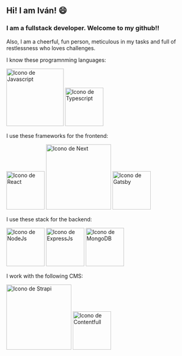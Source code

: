 ## Hi! I am Iván! 😄

<!--
**ivsp/ivsp** is a ✨ _special_ ✨ repository because its `README.md` (this file) appears on your GitHub profile.

Here are some ideas to get you started:

- 🔭 I’m currently working on ...
- 🌱 I’m currently learning ...
- 👯 I’m looking to collaborate on ...
- 🤔 I’m looking for help with ...
- 💬 Ask me about ...
- 📫 How to reach me: ...
- 😄 Pronouns: ...
- ⚡ Fun fact: ...
-->
### I am a fullstack developer. Welcome to my github!!

Also, I am a cheerful, fun person, meticulous in my tasks and full of restlessness who loves challenges.

I know these programnming languages:

  <image
  src="https://logos-world.net/wp-content/uploads/2023/02/JavaScript-Emblem.png"
  alt="Icono de Javascript"
  width="150"
  heigth="200"
  border-radius="50">
  <image
  src="https://cdn-icons-png.flaticon.com/512/5968/5968326.png"
  alt="Icono de Typescript"
  width="100"
  heigth="100">

I use these frameworks for the frontend:
    
 <image
  src="https://cdn.freebiesupply.com/logos/large/2x/react-1-logo-png-transparent.png"
  alt="Icono de React"
  width="100"
  heigth="100"
  border-radius="50">
 <image
  src="https://miro.medium.com/v2/resize:fit:1000/1*KDMx1YspSrBcFJG-NDZgDg.png"
  alt="Icono de Next"
  width="170"
  heigth="150"
  border-radius="50">
 <image
  src="https://pbs.twimg.com/profile_images/1135999619781939201/HZ-pCQcP_400x400.png"
  alt="Icono de Gatsby"
  width="100"
  heigth="100"
  border-radius="50">

I use these stack for the backend:
   
<image
  src="https://www.svgrepo.com/download/376337/node-js.svg"
  alt="Icono de NodeJs"
  width="100"
  heigth="100"
  border-radius="50">
<image
  src="https://ih1.redbubble.net/image.438908244.6144/st,small,507x507-pad,600x600,f8f8f8.u2.jpg"
  alt="Icono de ExpressJs"
  width="100"
  heigth="100"
  border-radius="50">
<image
  src="https://cyclr.com/wp-content/uploads/2022/03/ext-553.png"
  alt="Icono de MongoDB"
  width="100"
  heigth="100"
  border-radius="50">

I work with the following CMS:
  
<image
  src="https://www.cmscritic.com/wp-content/uploads/2021/04/JPG.logo_.purple.white_-1.jpg"
  alt="Icono de Strapi"
  width="170"
  heigth="150"
  border-radius="50">
<image
  src="https://storage.googleapis.com/datanyze-data/technologies/1a4ac28489aa1af54a7ff3a523e19cd97cd0a3ac.png"
  alt="Icono de Contentfull"
  width="100"
  heigth="100"
  border-radius="50">



